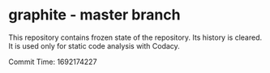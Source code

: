 # graphite - master branch

This repository contains frozen state of the repository.
Its history is cleared. It is used only for static code
analysis with Codacy.

Commit Time: 1692174227